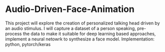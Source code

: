 # Audio-Driven-Face-Animation
This project will explore the creation of personalized talking head driven by an audio stimulus. I will capture a dataset of a person speaking, pre-process the data to make it suitable for deep learning based approaches, implement a neural netowrk to synthesize a  face model. Implementation: python, pytorch/keras 
